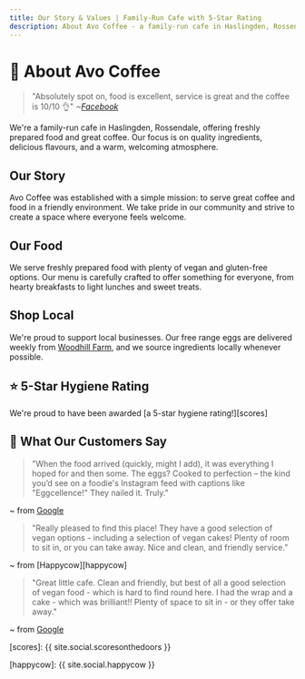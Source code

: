 ```yaml
---
title: Our Story & Values | Family-Run Cafe with 5-Star Rating
description: About Avo Coffee - a family-run cafe in Haslingden, Rossendale, offering freshly prepared food and great coffee
---
```


# 🥑 About Avo Coffee

> "Absolutely spot on, food is excellent, service is great and the coffee is 10/10 👌"
> _~[Facebook](https://www.facebook.com/Lunatixdub/posts/10162619753440350)_

We're a family-run cafe in Haslingden, Rossendale, offering freshly prepared food and great coffee. Our focus is on quality ingredients, delicious flavours, and a warm, welcoming atmosphere.

## Our Story

Avo Coffee was established with a simple mission: to serve great coffee and food in a friendly environment. We take pride in our community and strive to create a space where everyone feels welcome.

## Our Food

We serve freshly prepared food with plenty of vegan and gluten-free options. Our menu is carefully crafted to offer something for everyone, from hearty breakfasts to light lunches and sweet treats.

## Shop Local

We're proud to support local businesses. Our free range eggs are delivered weekly from [Woodhill Farm][woodhill], and we source ingredients locally whenever possible.

## ⭐ 5-Star Hygiene Rating

We're proud to have been awarded [a 5-star hygiene rating!][scores]

## 💚 What Our Customers Say

> "When the food arrived (quickly, might I add), it was everything I hoped for and then some. The eggs? Cooked to perfection – the kind you’d see on a foodie's Instagram feed with captions like "Eggcellence!" They nailed it. Truly."

~ from [Google](https://maps.app.goo.gl/i8MW9owNSyck8JqA6)

> "Really pleased to find this place! They have a good selection of vegan options - including a selection of vegan cakes! Plenty of room to sit in, or you can take away. Nice and clean, and friendly service."

~ from [Happycow][happycow]

> "Great little cafe. Clean and friendly, but best of all a good selection of vegan food - which is hard to find round here. I had the wrap and a cake - which was brilliant!! Plenty of space to sit in - or they offer take away."

~ from [Google](https://maps.app.goo.gl/orewasSPwtGJmsGj6)

[woodhill]: https://www.woodhill-farm.co.uk

[scores]: {{ site.social.scoresonthedoors }}

[happycow]: {{ site.social.happycow }}
